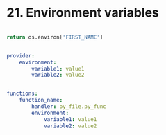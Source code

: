 # 21. Environment variables

```python

return os.environ['FIRST_NAME']

```




```yml

provider:
    environment:
        variable1: value1
        variable2: value2


functions:
    function_name:
        handler: py_file.py_func
        environment:
            variable1: value1
            variable2: value2

```